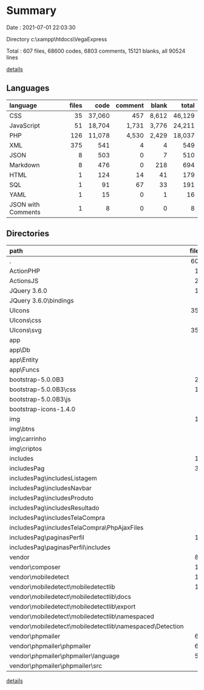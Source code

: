 # Summary

Date : 2021-07-01 22:03:30

Directory c:\xampp\htdocs\VegaExpress

Total : 607 files,  68600 codes, 6803 comments, 15121 blanks, all 90524 lines

[details](details.md)

## Languages
| language | files | code | comment | blank | total |
| :--- | ---: | ---: | ---: | ---: | ---: |
| CSS | 35 | 37,060 | 457 | 8,612 | 46,129 |
| JavaScript | 51 | 18,704 | 1,731 | 3,776 | 24,211 |
| PHP | 126 | 11,078 | 4,530 | 2,429 | 18,037 |
| XML | 375 | 541 | 4 | 4 | 549 |
| JSON | 8 | 503 | 0 | 7 | 510 |
| Markdown | 8 | 476 | 0 | 218 | 694 |
| HTML | 1 | 124 | 14 | 41 | 179 |
| SQL | 1 | 91 | 67 | 33 | 191 |
| YAML | 1 | 15 | 0 | 1 | 16 |
| JSON with Comments | 1 | 8 | 0 | 0 | 8 |

## Directories
| path | files | code | comment | blank | total |
| :--- | ---: | ---: | ---: | ---: | ---: |
| . | 607 | 68,600 | 6,803 | 15,121 | 90,524 |
| ActionPHP | 14 | 493 | 26 | 150 | 669 |
| ActionsJS | 29 | 330 | 23 | 122 | 475 |
| JQuery 3.6.0 | 10 | 6,284 | 117 | 167 | 6,568 |
| JQuery 3.6.0\bindings | 1 | 20 | 6 | 1 | 27 |
| UIcons | 355 | 1,439 | 1 | 4 | 1,444 |
| UIcons\css | 1 | 1,078 | 0 | 3 | 1,081 |
| UIcons\svg | 354 | 361 | 1 | 1 | 363 |
| app | 9 | 769 | 48 | 217 | 1,034 |
| app\Db | 1 | 103 | 20 | 34 | 157 |
| app\Entity | 7 | 575 | 16 | 171 | 762 |
| app\Funcs | 1 | 91 | 12 | 12 | 115 |
| bootstrap-5.0.0B3 | 22 | 45,750 | 1,664 | 11,451 | 58,865 |
| bootstrap-5.0.0B3\css | 16 | 33,860 | 136 | 8,033 | 42,029 |
| bootstrap-5.0.0B3\js | 6 | 11,890 | 1,528 | 3,418 | 16,836 |
| bootstrap-icons-1.4.0 | 1 | 3 | 0 | 0 | 3 |
| img | 19 | 157 | 3 | 3 | 163 |
| img\btns | 8 | 52 | 1 | 1 | 54 |
| img\carrinho | 1 | 1 | 0 | 0 | 1 |
| img\criptos | 5 | 5 | 0 | 0 | 5 |
| includes | 10 | 1,727 | 192 | 466 | 2,385 |
| includesPag | 36 | 3,761 | 374 | 969 | 5,104 |
| includesPag\includesListagem | 1 | 76 | 0 | 17 | 93 |
| includesPag\includesNavbar | 1 | 5 | 0 | 0 | 5 |
| includesPag\includesProduto | 1 | 4 | 0 | 0 | 4 |
| includesPag\includesResultado | 1 | 0 | 0 | 1 | 1 |
| includesPag\includesTelaCompra | 9 | 405 | 88 | 116 | 609 |
| includesPag\includesTelaCompra\PhpAjaxFiles | 3 | 78 | 38 | 26 | 142 |
| includesPag\paginasPerfil | 10 | 802 | 172 | 262 | 1,236 |
| includesPag\paginasPerfil\includes | 5 | 199 | 142 | 81 | 422 |
| vendor | 84 | 6,909 | 4,196 | 1,366 | 12,471 |
| vendor\composer | 10 | 798 | 162 | 224 | 1,184 |
| vendor\mobiledetect | 12 | 1,076 | 898 | 305 | 2,279 |
| vendor\mobiledetect\mobiledetectlib | 12 | 1,076 | 898 | 305 | 2,279 |
| vendor\mobiledetect\mobiledetectlib\docs | 4 | 67 | 0 | 23 | 90 |
| vendor\mobiledetect\mobiledetectlib\export | 1 | 28 | 32 | 8 | 68 |
| vendor\mobiledetect\mobiledetectlib\namespaced | 1 | 4 | 16 | 3 | 23 |
| vendor\mobiledetect\mobiledetectlib\namespaced\Detection | 1 | 4 | 16 | 3 | 23 |
| vendor\phpmailer | 61 | 5,032 | 3,135 | 833 | 9,000 |
| vendor\phpmailer\phpmailer | 61 | 5,032 | 3,135 | 833 | 9,000 |
| vendor\phpmailer\phpmailer\language | 52 | 1,019 | 321 | 156 | 1,496 |
| vendor\phpmailer\phpmailer\src | 5 | 3,688 | 2,768 | 579 | 7,035 |

[details](details.md)